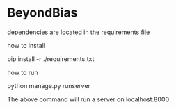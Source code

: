 # BeyondBias

dependencies are located in the requirements file

how to install

pip install -r ./requirements.txt


how to run

python manage.py runserver

The above command will run a server on localhost:8000

